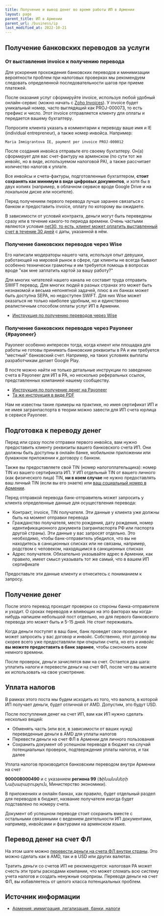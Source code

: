 ```yaml
---
title: Получение и вывод денег во время работы ИП в Армении
layout: page
parent_title: ИП в Армении
parent_url: /business/ip
last_modified_at: 2022-10-21
---
```


## Получение банковских переводов за услуги

### От выставления invoice к получению перевода

Для ускорения прохождения банковских переводов и минимизации вероятности проблем при налоговых проверках мы рекомендуем
следовать определенной последовательности шагов при приеме платежей.

После оказания услуг сформируйте invoice, используя любой удобный онлайн-сервис (можно начать с [Zoho Invoices](http://invoice.zoho.com/)).
У invoice будет уникальный номер, часто выглядящий как PROJ-000073, то есть префикс и число. Этот invoice отправляется
клиенту для оплаты и передается вашему бухгалтеру.

Попросите клиента указать в комментарии к переводу ваше имя и IE (individual entrepreneur), а также номер инвойса. Например:

```
Maria Immigrantova IE, payment per invoice PROJ-000012
```

После создания инвойса отправьте его своему бухгалтеру. Он(а) сформирует для вас счет-фактуру на армянском
(по сути тот же инвойс, но в виде, используемом налоговой РА), а также рассчитает количество налогов к уплате.

Все инвойсы и счета-фактуры, подготовленные бухгалтером, **стоит сохранять как минимум в виде цифровых документов**,
и хотя бы в двух копиях (например, в облачном сервисе вроде Google Drive и на локальном диске или носителе).

Перед получением первого перевода лучше заранее связаться с банком и предоставить invoice, оплату по которому вы ожидаете.

В зависимости от условий контракта, деньги могут быть переведены сразу или в течение какого-то периода времени.
Очень частыми являются условия [net30, то есть, клиент может оплатить выставленный счет в течение 30 дней](https://gocardless.com/guides/posts/what-does-net-30-mean-finance/)
с даты, указанной в нём.

### Получение банковских переводов через Wise

Его написали модераторы нашего чата, используя опыт девушки, работающей на мировой рынок в сфере, где клиенты не
всегда бывают особенно технически грамотны и им требуется помощь в вопросах вроде "как мне заплатить картой за вашу работу?"

Для многих читателей нашего канала не составит труда отправить SWIFT перевод. Для многих людей в разных странах это
может быть незнакомой и весьма непонятной задачей, плюс в их банках может быть доступна SEPA, но недоступен SWIFT.
Для них Wise может оказаться не только наиболее удобным, но и единственно реалистичным способом оплаты услуг ИП в Армении.

- [Инструкция по получению переводов через Wise](/documents/ip-wise.md)

### Получение банковских переводов через Payoneer {#payoneer}

Payoneer особенно интересен тогда, когда клиент или площадка для работы не готовы принимать банковские реквизиты в РА
и им требуется "местный" банковский счет. Например, на таких условиях выплаты разработчикам делает Google Play.

В посте можно найти не только детальные инструкции по заведению счета в Payoneer для ИП в РА, но несколько реферальных
ссылок, представленных компанией нашему сообществу.

- [Инструкция по получение денег на Payoneer](https://www.notion.so/am-banking-and-immigration/Payoneer-e25a51e21e56498fa3e72efd5fdab4e3)
- [Та же инструкция в виде PDF](/files/ip-payoneer.pdf)

Нам не известны такие примеры на практике, но имея сертификат ИП и не имея загранпаспорта в теории можно
завести для ИП счета юрлица в сервисе Payoneer.

## Подготовка к переводу денег

Перед или сразу после отправки первого инвойса, вам нужно предоставить клиенту реквизиты вашего банковского счета ИП.
Они должны быть доступны в онлайн банке, мобильном приложении или бумажном приложении к договору с банком.

Также вы предоставляете свой TIN (номер налогоплательщика): номер TIN из вашего сертификата ИП. У ИП отдельный TIN от
вашего личного (как физического лица) TIN, **ни в коем случае** не нужно предоставлять ваш личный TIN (если вы его знаете)
или [ваш социальный номер в Армении](/documents/social-number.md).

Перед отправкой перевода банк-отправитель может запросить у клиента определенные данные для осуществления перевода:

- Контракт, invoice, TIN получателя. Эти данные у клиента уже должны быть на момент отправки перевода
- Гражданство получателя, место рождения, дату рождения, номер идентификационного документа (загранпаспорта РФ или паспорта другой страны). Эти данные у вас запросят отдельно. Это необходимо, чтобы банк-отправитель убедился, что вы не находитесь в санкционных списках или не связаны, например, родством с человеком, находящимся в санкционных списках
- Адрес получателя. Обязательно указывайте адрес в Армении, как правило, имеет смысл указывать тот же самый, что в вашем ИП сертификате

Предоставьте эти данные клиенту и отнеситесь с пониманием к запросу.

## Получение денег

После этого перевод проходит проверки со стороны банка-отправителя и уходит. О сроках переводов и влияющих на это
факторах мы когда-нибудь напишем небольшой пост отдельно, но для первого банковского перевода это может быть и
5-15 дней. Не стоит переживать.

Когда деньги поступят в ваш банк, банк проведет свои проверки и может запросить у вас договор и инвойс. Собственно,
этот договор вы скорее всего уже предоставляли при открытии счета, но его и инвойс
**вы можете предоставить в банк заранее**, чтобы сэкономить всем немного времени.

После проверок, деньги зачислятся вам на счет. Остается два шага: уплатить налоги и перевести деньги на счет ФЛ, после
чего вы можете их использовать на свое усмотрение.

## Уплата налогов

В рамках этого поста мы будем исходить из того, что валюта, в которой ИП получает деньги, будет отличной от AMD. Допустим, это будут USD.

После поступления денег на счет ИП, вам как ИП нужно сделать несколько вещей:

- Обменять часть (или все, в зависимости от ваших нужд) переведенные деньги в AMD для уплаты налогов
- Перевести деньги на счет ФЛ в Армении для личного пользования
- Сохранить документ об успешном переводе в бюджет на случай потенциальных проверок, подтверждения уплаты налогов, и так далее

Уплата налогов производится банковским переводом внутри Армении на счет

**900008000490** и с указанием **региона 99** (Ֆինանսների Նախարարություն, Министерство экономики).

В приложениях и онлайн банках, как правило, будет отдельный раздел для переводов в бюджет, название получателя иногда
будет подставлено по номеру счета.

Документ об успешном переводе стоит сохранить вместе с остальными связанными с ведением деятельности ИП документами,
например, инвойсами и фактурами на армянском языке.

## Перевод денег на счет ФЛ

На этом шаге можно [перевести деньги на счета ФЛ внутри страны](https://t.me/am_banking_and_residency/30). Это можно
сделать как в AMD, так и в USD или других валютах.

Тратить деньги со счетов ИП не рекомендуется: налоговая РА может счесть эти траты расходами компании, что может сломать
всю систему учета налогов и создать ненужные сюрпризы. Переводя деньги на счет ФЛ, вы избавляетесь от целого
класса потенциальных проблем.

## Источник информации

- [Армения: иммиграция, легализация, банки, налоги](https://t.me/am_banking_and_residency)
